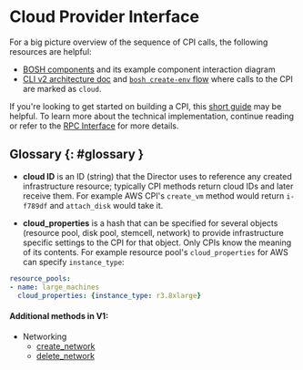 # Cloud Provider Interface

For a big picture overview of the sequence of CPI calls, the following resources are helpful:

- [BOSH components](bosh-components.md) and its example component interaction diagram
- [CLI v2 architecture doc](https://github.com/cloudfoundry/bosh-cli/blob/master/docs/architecture.md#deploy-command-flow) and [`bosh create-env` flow](https://github.com/cloudfoundry/bosh-init/blob/master/docs/init-cli-flow.png) where calls to the CPI are marked as `cloud`.

If you're looking to get started on building a CPI, this [short guide](build-cpi.md) may be helpful. To learn more about the technical implementation, continue reading or refer to the [RPC Interface](cpi-api-v1-rpc.md) for more details.


## Glossary {: #glossary }

- **cloud ID** is an ID (string) that the Director uses to reference any created infrastructure resource; typically CPI methods return cloud IDs and later receive them. For example AWS CPI's `create_vm` method would return `i-f789df` and `attach_disk` would take it.

- **cloud_properties** is a hash that can be specified for several objects (resource pool, disk pool, stemcell, network) to provide infrastructure specific settings to the CPI for that object. Only CPIs know the meaning of its contents. For example resource pool's `cloud_properties` for AWS can specify `instance_type`:

```yaml
resource_pools:
- name: large_machines
  cloud_properties: {instance_type: r3.8xlarge}
```


#### Additional methods in V1:

* Networking
    * [create_network](cpi-api-v1-method/create-network.md)
    * [delete_network](cpi-api-v1-method/delete-network.md)
